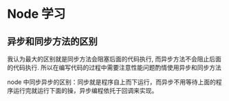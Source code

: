 # Node 学习

## 异步和同步方法的区别

我认为最大的区别就是同步方法会阻塞后面的代码执行, 而异步方法不会阻止后面的代码执行.
所以在编写代码的过程中需要注意性能问题酌情使用异步和同步方法

node 中同步异步的区别：同步就是程序自上而下运行，而异步不用等待上面的程序运行完就运行下面的操，异步编程依托于回调来实现。
